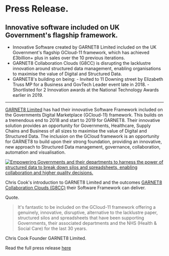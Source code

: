 # Press Release.

## Innovative software included on UK Government's flagship framework.

- Innovative Software created by GARNET8 Limited included on the UK Government's flagship GCloud-11 framework, which has achieved £3billion+ plus in sales over the 10 previous iterations.
- GARNET8 Collaboration Clouds (G8CC) is disrupting the lacklustre innovation around structured data management, enabling organisations to maximise the value of Digital and Structured Data.
- GARNET8's building on being:
		- Invited to 11 Downing street by Elizabeth Truss MP for a Business and GovTech Leader event late in 2018.
		- Shortlisted for 2 Innovation awards at the National Technology Awards earlier in 2019.
---

[GARNET8 Limited](https://garnet8.co.uk/) has had their innovative Software Framework included on the Governments Digital Marketplace (GCloud-11) framework. This builds on a tremendous end to 2018 and start to 2019 for GARNET8. Their innovative solution provides an opportunity for Governments, Healthcare, Supply Chains and Business of all sizes to maximise the value of Digital and Structured Data. The inclusion on the GCloud framework is an opportunity for GARNET8 to build upon their strong foundation, providing an innovative, new approach to Structured Data management, governance, collaboration, automation and visualisation.

[![Empowering Governments and their departments to harness the power of structured data to break down silos and spreadsheets, enabling collaboration and higher quality decisions.](http://img.youtube.com/vi/BSlFWfDDHSc/0.jpg)](http://www.youtube.com/watch?v=BSlFWfDDHSc "Empowering Governments and their departments to harness the power of structured data to break down silos and spreadsheets, enabling collaboration and higher quality decisions.")

Chris Cook's introduction to GARNET8 Limited and the outcomes [GARNET8 Collaboration Clouds (G8CC)](https://collaborationclouds.garnet8.co.uk/) their Software Framework can deliver.

Quote.

> It's fantastic to be included on the GCloud-11 framework offering a genuinely, innovative, disruptive, alternative to the lacklustre paper, structured silos and spreadsheets that have been supporting Governments, their associated departments and the NHS (Health & Social Care) for the last 30 years.

Chris Cook Founder GARNET8 Limited.

Read the full press release [here]()
